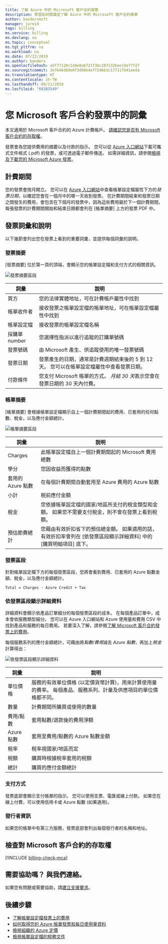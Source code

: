 ```yaml
---
title: 了解 Azure 中的 Microsoft 客戶合約發票
description: 學習如何閱讀並了解 Azure 中的 Microsoft 客戶合約帳單
author: bandersmsft
manager: jureid
tags: billing
ms.service: billing
ms.devlang: na
ms.topic: conceptual
ms.tgt_pltfrm: na
ms.workload: na
ms.date: 07/22/2019
ms.author: banders
ms.openlocfilehash: a5f77120c1d4e8a6721f3bc207132bee19a7772f
ms.sourcegitcommit: 3e7646d60e0f3d68e4eff246b3c17711fb41eeda
ms.translationtype: HT
ms.contentlocale: zh-TW
ms.lasthandoff: 09/11/2019
ms.locfileid: "68383549"
---
```

# <a name="terms-in-your-microsoft-customer-agreement-invoice"></a>您 Microsoft 客戶合約發票中的詞彙

本文適用於 Microsoft 客戶合約的 Azure 計費帳戶。 [請確認您是否有 Microsoft 客戶合約的存取權](#check-access-to-a-microsoft-customer-agreement)。

發票會為您提供費用的摘要以及付款的指示。 您可以從 [Azure 入口網站](https://portal.azure.com/)下載可攜式文件格式 (.pdf) 的發票，或可透過電子郵件傳送。 如需詳細資訊，請參閱[檢視及下載您的 Microsoft Azure 發票](billing-download-azure-invoice.md)。

## <a name="billing-period"></a>計費期間

您的發票會按月開立。 您可以在 [Azure 入口網站](https://portal.azure.com/)中查看帳單設定檔屬性下方的*發票日期*，以確認您會在一個月中的哪一天收到發票。 在計費期間結束和發票日期之間發生的費用，會包含在下個月的發票中，因為這些費用屬於下一個計費期間。 每張發票的計費期間開始和結束日期都會列在 [帳單摘要]  上方的發票 PDF 中。

## <a name="invoice-terms-and-descriptions"></a>發票詞彙和說明

以下幾節會列出您在發票上看到的重要詞彙，並提供每個詞彙的說明。

### <a name="invoice-summary"></a>發票摘要

[發票摘要]  位於第一頁的頂端，會顯示您的帳單設定檔和支付方式的相關資訊。

![發票摘要區段](./media/billing-understand-your-invoice-mca/invoicesummary.png)

| 詞彙 | 說明 |
| --- | --- |
| 買方 |您的法律實體地址，可在計費帳戶屬性中找到|
| 帳單收件者 |接收發票之帳單設定檔的帳單地址，可在帳單設定檔屬性中找到|
| 帳單設定檔 |接收發票的帳單設定檔名稱 |
| 採購單 number |您選擇性指派以進行追蹤的訂購單號碼 |
| 發票號碼 |由 Microsoft 產生、供追蹤使用的唯一發票號碼 |
| 發票日期 |發票產生的日期，通常是計費週期結束後的 5 到 12 天。 您可以在帳單設定檔屬性中查看發票日期。|
| 付款條件 |您支付 Microsoft 帳單的方式。 *月結 30 天*表示您會在發票日期的 30 天內付費。 |

### <a name="billing-summary"></a>帳單摘要

[帳單摘要]  會根據帳單設定檔顯示自上一個計費期間起的費用、已套用的任何點數、稅金，以及應付金額總計。

![帳單摘要區段](./media/billing-understand-your-invoice-mca/billingsummary.png)

| 詞彙 | 說明 |
| --- | --- |
| Charges|此帳單設定檔自上一個計費期間起的 Microsoft 費用總數 |
| 學分 |您因收益而獲得的點數 |
| 套用的 Azure 點數 | 在每個計費期間自動套用至 Azure 費用的 Azure 點數 |
| 小計 |稅前應付金額 |
| 稅金 |您依據帳單設定檔的國家/地區所支付的稅金類型和金額。 如果您不需要支付稅金，則不會在發票上看到稅額。 |
| 預估節費總計 |您藉由有效折扣省下的預估總金額。 如果適用的話，有效折扣率會列在 [依發票區段顯示詳細資料] 中的 [購買明細項目] 底下。 |

### <a name="invoice-sections"></a>發票區段

針對帳單設定檔下方的每個發票區段，您將會看到費用、已套用的 Azure 點數金額、稅金，以及應付金額總計。

`Total = Charges - Azure Credit + Tax`

### <a name="details-by-invoice-section"></a>依發票區段顯示詳細資料

詳細資料會顯示依產品訂單細分的每個發票區段的成本。 在每個產品訂單中，成本會依服務類型細分。 您可以在 Azure 入口網站和 Azure 使用量和費用 CSV 中找到產品和服務的每日費用。 若要深入了解，請參閱[了解 Microsoft 客戶合約發票上的費用](billing-mca-understand-your-bill.md)。

每個服務系列的應付金額總計，可藉由將*點數/費用*減去 *Azure 點數*，再加上*稅金*計算得出：


![依發票區段顯示詳細資料](./media/billing-understand-your-invoice-mca/invoicesectiondetails.png)

| 詞彙 |說明 |
| --- | --- |
| 單位價格 | 服務的有效單位價格 (以定價貨幣計算)，用來計算使用量的費率。 每個產品、服務系列、計量及供應項目的單位價格都不同。 |
| 數量 | 計費期間所購買或使用的數量 |
| 費用/點數 | 套用點數/退款後的費用淨額 |
| Azure 點數 | 套用至費用/點數的 Azure 點數金額|
| 稅率 | 稅率視國家/地區而定 |
| 稅額 | 購買時根據稅率套用的稅額 |
| 總計 | 購買的應付金額總計 |

### <a name="how-to-pay"></a>支付方式

發票底部會顯示支付帳單的指示。 您可以使用支票、電匯或線上付款。 如果您在線上付費，可以使用信用卡或 Azure 點數 (如果適用)。

### <a name="publisher-information"></a>發行者資訊

如果您的帳單中有第三方服務，發票底部會列出每個發行者的名稱和地址。

## <a name="check-access-to-a-microsoft-customer-agreement"></a>檢查對 Microsoft 客戶合約的存取權
[!INCLUDE [billing-check-mca](../../includes/billing-check-mca.md)]

## <a name="need-help-contact-us"></a>需要協助嗎？ 與我們連絡。

如果您有問題或需要協助，請[建立支援要求](https://go.microsoft.com/fwlink/?linkid=2083458)。

## <a name="next-steps"></a>後續步驟

- [了解帳單設定檔發票上的費用](billing-mca-understand-your-bill.md)
- [如何取得您的 Azure 帳單發票和每日使用量資料](billing-download-azure-invoice-daily-usage-date.md)
- [檢視組織的 Azure 定價](billing-ea-pricing.md)
- [檢視帳單設定檔的稅務文件](billing-mca-download-tax-document.md)
